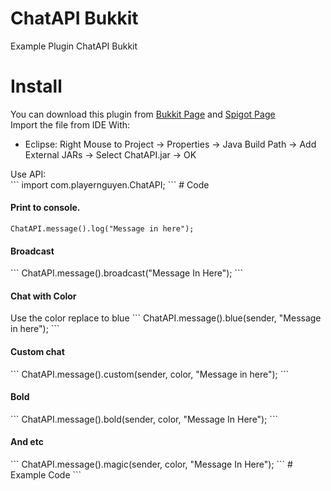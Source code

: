 # ChatAPI Bukkit
Example Plugin ChatAPI Bukkit
# Install
You can download this plugin from <a href="http://dev.bukkit.org/bukkit-plugins/chat-api-dev/">Bukkit Page</a> and <a href="http://www.spigotmc.org/resources/chatapi.3500/">Spigot Page</a><br>
Import the file from IDE With:<br>
<ul>
  <li>Eclipse: Right Mouse to Project -> Properties -> Java Build Path -> Add External JARs -> Select ChatAPI.jar -> OK</li>
</ul>
Use API:<br>
```
import com.playernguyen.ChatAPI;
```
# Code
<h4>Print to console.</h4>

```
ChatAPI.message().log("Message in here");
```
<h4>Broadcast</h4>
```
ChatAPI.message().broadcast("Message In Here");
```
<h4>Chat with Color</h4>
Use the color replace to blue
```
ChatAPI.message().blue(sender, "Message in here");
```
<h4>Custom chat</h4>
```
ChatAPI.message().custom(sender, color, "Message in here");
```
<h4>Bold</h4>
```
ChatAPI.message().bold(sender, color, "Message In Here");
```
<h4>And etc</h4>
```
ChatAPI.message().magic(sender, color, "Message In Here");
```
# Example Code
```

```
